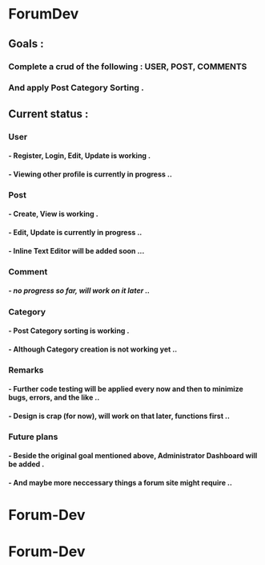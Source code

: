 # ForumDev

## Goals :
### Complete a crud of the following : USER, POST, COMMENTS
### And apply Post Category Sorting . 


## Current status : 

### User
#### - Register, Login, Edit, Update is working .
#### - Viewing other profile is currently in progress ..

### Post
#### - Create, View is working .
#### - Edit, Update is currently in progress ..
#### - Inline Text Editor will be added soon ...

### Comment
##### - no progress so far, will work on it later ..

### Category
#### - Post Category sorting is working .
#### - Although Category creation is not working yet ..

### Remarks
#### - Further code testing will be applied every now and then to minimize bugs, errors, and the like ..
#### - Design is crap (for now), will work on that later, functions first ..

### Future plans
#### - Beside the original goal mentioned above, Administrator Dashboard will be added .
#### - And maybe more neccessary things a forum site might require ..
# Forum-Dev
# Forum-Dev
